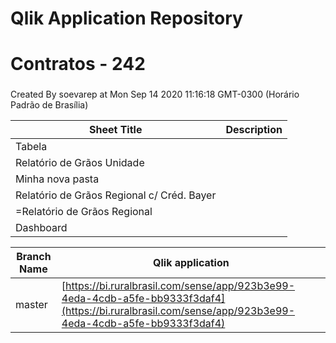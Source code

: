 # Qlik Application Repository 
# Contratos - 242
### 
Created By soevarep at Mon Sep 14 2020 11:16:18 GMT-0300 (Horário Padrão de Brasília)




Sheet Title | Description
------------ | -------------
Tabela|
Relatório de Grãos Unidade|
Minha nova pasta|
Relatório de Grãos Regional c/ Créd. Bayer|
=Relatório de Grãos Regional|
Dashboard|



Branch Name|Qlik application
---|---
master|[https://bi.ruralbrasil.com/sense/app/923b3e99-4eda-4cdb-a5fe-bb9333f3daf4](https://bi.ruralbrasil.com/sense/app/923b3e99-4eda-4cdb-a5fe-bb9333f3daf4)